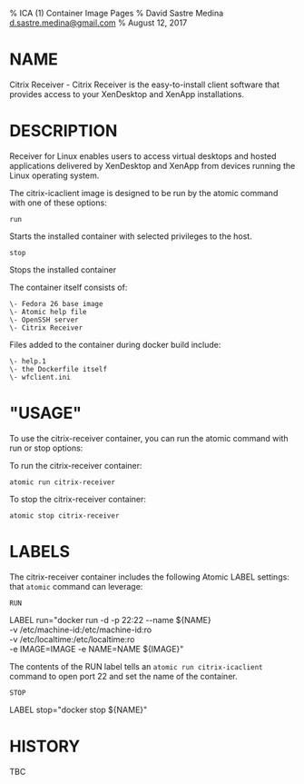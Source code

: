 % ICA (1) Container Image Pages
% David Sastre Medina <d.sastre.medina@gmail.com>
% August 12, 2017

# NAME

Citrix Receiver \- Citrix Receiver is the easy-to-install client software that
provides access to your XenDesktop and XenApp installations.

# DESCRIPTION

Receiver for Linux enables users to access virtual desktops
and hosted applications delivered by XenDesktop and XenApp from devices
running the Linux operating system.

The citrix-icaclient image is designed to be run by the atomic command with one of these options:

`run`

Starts the installed container with selected privileges to the host.

`stop`

Stops the installed container

The container itself consists of:

    \- Fedora 26 base image
    \- Atomic help file
    \- OpenSSH server
    \- Citrix Receiver

Files added to the container during docker build include:

    \- help.1
    \- the Dockerfile itself
    \- wfclient.ini

# "USAGE"
To use the citrix-receiver container, you can run the atomic command with run or stop options:

To run the citrix-receiver container:

  `atomic run citrix-receiver`

To stop the citrix-receiver container:

  `atomic stop citrix-receiver`

# LABELS
The citrix-receiver container includes the following Atomic LABEL settings:
that `atomic` command can leverage:

`RUN`

  LABEL run="docker run -d -p 22:22 --name \${NAME} \
            -v /etc/machine-id:/etc/machine-id:ro \
            -v /etc/localtime:/etc/localtime:ro \
            -e IMAGE=IMAGE -e NAME=NAME \${IMAGE}"

  The contents of the RUN label tells an `atomic run citrix-icaclient` command to open port 22 and set the name of the container.

`STOP`

  LABEL stop="docker stop \${NAME}"

# HISTORY

TBC
